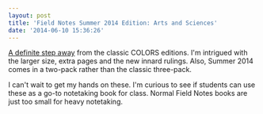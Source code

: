 ```yaml
---
layout: post
title: 'Field Notes Summer 2014 Edition: Arts and Sciences'
date: '2014-06-10 15:36:26'
---
```


[A definite step away](http://fieldnotesbrand.com/colors/artsandsciences/) from the classic COLORS editions. I'm intrigued with the larger size, extra pages and the new innard rulings. Also, Summer 2014 comes in a two-pack rather than the classic three-pack.

I can't wait to get my hands on these. I'm curious to see if students can use these as a go-to notetaking book for class. Normal Field Notes books are just too small for heavy notetaking.